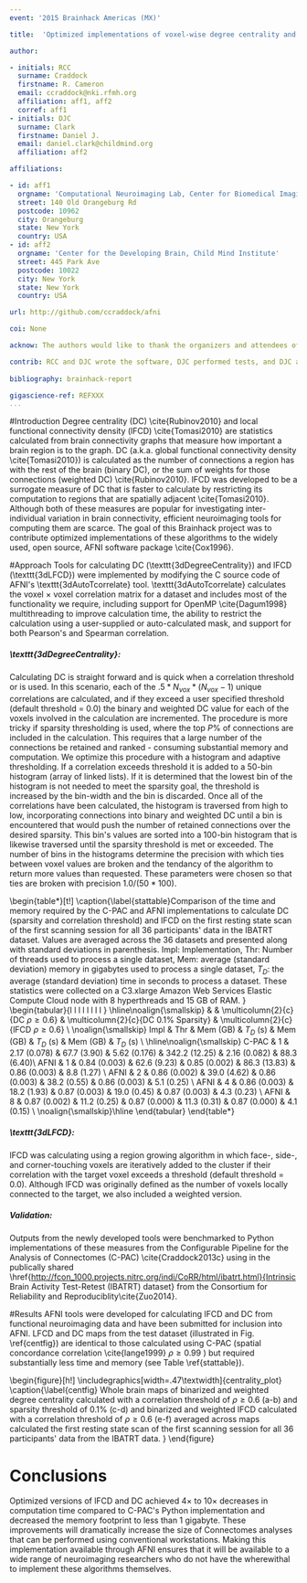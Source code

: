 ```yaml
---
event: '2015 Brainhack Americas (MX)'

title:  'Optimized implementations of voxel-wise degree centrality and local functional connectivity density mapping in AFNI'

author:

- initials: RCC
  surname: Craddock
  firstname: R. Cameron
  email: ccraddock@nki.rfmh.org
  affiliation: aff1, aff2
  corref: aff1
- initials: DJC
  surname: Clark
  firstname: Daniel J.
  email: daniel.clark@childmind.org
  affiliation: aff2

affiliations: 

- id: aff1
  orgname: 'Computational Neuroimaging Lab, Center for Biomedical Imaging and Neuromodulation, Nathan Kline Institute for Psychiatric Research'
  street: 140 Old Orangeburg Rd
  postcode: 10962
  city: Orangeburg
  state: New York
  country: USA
- id: aff2
  orgname: 'Center for the Developing Brain, Child Mind Institute'
  street: 445 Park Ave
  postcode: 10022
  city: New York
  state: New York
  country: USA

url: http://github.com/ccraddock/afni

coi: None

acknow: The authors would like to thank the organizers and attendees of Brainhack MX and the developers of AFNI. This project was funded in part by a Educational Research Grant from Amazon Web Services.

contrib: RCC and DJC wrote the software, DJC performed tests, and DJC and RCC wrote the report.
  
bibliography: brainhack-report

gigascience-ref: REFXXX
...
```


#Introduction
Degree centrality (DC) \cite{Rubinov2010} and local functional connectivity density (lFCD) \cite{Tomasi2010} are statistics calculated from brain connectivity graphs that measure how important a brain region is to the graph. DC (a.k.a. global functional connectivity density \cite{Tomasi2010}) is calculated as the number of connections a region has with the rest of the brain (binary DC), or the sum of weights for those connections (weighted DC) \cite{Rubinov2010}. lFCD was developed to be a surrogate measure of DC that is faster to calculate by restricting its computation to regions that are spatially adjacent \cite{Tomasi2010}. Although both of these measures are popular for investigating inter-individual variation in brain connectivity, efficient neuroimaging tools for computing them are scarce. The goal of this Brainhack project was to contribute optimized implementations of these algorithms to the widely used, open source, AFNI software package \cite{Cox1996}.

#Approach
Tools for calculating DC (\texttt{3dDegreeCentrality}) and lFCD (\texttt{3dLFCD}) were implemented by modifying the C source code of AFNI's \texttt{3dAutoTcorrelate} tool. \texttt{3dAutoTcorrelate} calculates the voxel $\times$ voxel correlation matrix for a dataset and includes most of the functionality we require, including support for OpenMP \cite{Dagum1998} multithreading to improve calculation time, the ability to restrict the calculation using a user-supplied or auto-calculated mask, and support for both Pearson's and Spearman correlation.

##### \texttt{3dDegreeCentrality}:
Calculating DC is straight forward and is quick when a correlation threshold or is used. In this scenario, each of the $.5*N_{vox}*(N_{vox}-1)$ unique correlations are calculated, and if they exceed a user specified threshold (default threshold = 0.0) the binary and weighted DC value for each of the voxels involved in the calculation are incremented. The procedure is more tricky if sparsity thresholding is used, where the top $P\%$ of connections are included in the calculation. This requires that a large number of the connections be retained and ranked - consuming substantial memory and computation. We optimize this procedure with a histogram and adaptive thresholding. If a correlation exceeds threshold it is added to a 50-bin histogram (array of linked lists). If it is determined that the lowest bin of the histogram is not needed to meet the sparsity goal, the threshold is increased by the bin-width and the bin is discarded. Once all of the correlations have been calculated, the histogram is traversed from high to low, incorporating connections into binary and weighted DC until a bin is encountered that would push the number of retained connections over the desired sparsity. This bin's values are sorted into a 100-bin histogram that is likewise traversed until the sparsity threshold is met or exceeded. The number of bins in the histograms determine the precision with which ties between voxel values are broken and the tendancy of the algorithm to return more values than requested. These parameters were chosen so that ties are broken with precision $1.0/(50*100)$.

\begin{table*}[t!]
\caption{\label{stattable}Comparison of the time and memory required by the C-PAC and AFNI implementations to calculate DC (sparsity and correlation threshold) and lFCD on the first resting state scan of the first scanning session for all 36 participants' data in the IBATRT dataset. Values are averaged across the 36 datasets and presented along with standard deviations in parenthesis. Impl: Implementation, Thr: Number of threads used to process a single dataset, Mem: average (standard deviation) memory in gigabytes used to process a single dataset, $T_D$: the average (standard deviation) time in seconds to process a dataset. These statistics were collected on a C3.xlarge Amazon Web Services Elastic Compute Cloud node with 8 hyperthreads and 15 GB of RAM. }
\begin{tabular}{l l l l l l l l }
 \hline\noalign{\smallskip}
          &            & \multicolumn{2}{c}{DC $\rho \geq 0.6$} & \multicolumn{2}{c}{DC $0.1\%$ Sparsity} & \multicolumn{2}{c}{lFCD $\rho \geq 0.6$} \\
    \noalign{\smallskip}
  Impl  & Thr & Mem (GB) & $T_D$ (s) & Mem (GB) & $T_D$ (s) &  Mem (GB) & $T_D$ (s) \\
    \hline\noalign{\smallskip}
  C-PAC   & 1          & 2.17 (0.078) & 67.7 (3.90) & 5.62 (0.176) & 342.2 (12.25) & 2.16 (0.082) & 88.3 (6.40)\\
  AFNI    & 1          & 0.84 (0.003) & 62.6 (9.23) & 0.85 (0.002) & 86.3 (13.83)  & 0.86 (0.003) & 8.8 (1.27) \\
  AFNI    & 2          & 0.86 (0.002) & 39.0 (4.62) & 0.86 (0.003) & 38.2 (0.55)   & 0.86 (0.003) & 5.1 (0.25) \\
  AFNI    & 4          & 0.86 (0.003) & 18.2 (1.93) & 0.87 (0.003) & 19.0 (0.45)   & 0.87 (0.003) & 4.3 (0.23) \\
  AFNI    & 8          & 0.87 (0.002) & 11.2 (0.25) & 0.87 (0.000) & 11.3 (0.31)   & 0.87 (0.000) & 4.1 (0.15) \\
  \noalign{\smallskip}\hline
\end{tabular}
\end{table*}

##### \texttt{3dLFCD}:
lFCD was calculating using a region growing algorithm in which face-, side-, and corner-touching voxels are iteratively added to the cluster if their correlation with the target voxel exceeds a threshold (default threshold = 0.0). Although lFCD was originally defined as the number of voxels locally connected to the target, we also included a weighted version.

##### Validation:
Outputs from the newly developed tools were benchmarked to Python implementations of these measures from the Configurable Pipeline for the Analysis of Connectomes (C-PAC) \cite{Craddock2013c} using in the publically shared \href{http://fcon_1000.projects.nitrc.org/indi/CoRR/html/ibatrt.html}{Intrinsic Brain Activity Test-Retest (IBATRT) dataset} from the Consortium for Reliability and Reproduciblity\cite{Zuo2014}.

#Results
AFNI tools were developed for calculating lFCD and DC from functional neuroimaging data and have been submitted for inclusion into AFNI. LFCD and DC maps from the test dataset (illustrated in Fig. \ref{centfig}) are identical to those calculated using C-PAC (spatial concordance correlation \cite{lange1999} $\rho \geq 0.99$ ) but required substantially less time and memory (see Table \ref{stattable}).

\begin{figure}[h!]
  \includegraphics[width=.47\textwidth]{centrality_plot}
  \caption{\label{centfig}
  Whole brain maps of binarized and weighted degree centrality calculated with a correlation threshold of $\rho\geq0.6$ (a-b) 
  and sparsity threshold of 0.1\% (c-d) and binarized and weighted lFCD calculated with a correlation threshold of $\rho\geq0.6$ (e-f) 
  averaged across maps calculated the first resting state scan of the first scanning session for all 36 participants' data from the IBATRT data. }
\end{figure}

# Conclusions
Optimized versions of lFCD and DC achieved 4$\times$ to 10$\times$ decreases in computation time compared to C-PAC's Python implementation and decreased the memory footprint to less than 1 gigabyte. These improvements will dramatically increase the size of Connectomes analyses that can be performed using conventional workstations. Making this implementation available through AFNI ensures that it will be available to a wide range of neuroimaging researchers who do not have the wherewithal to implement these algorithms themselves.
